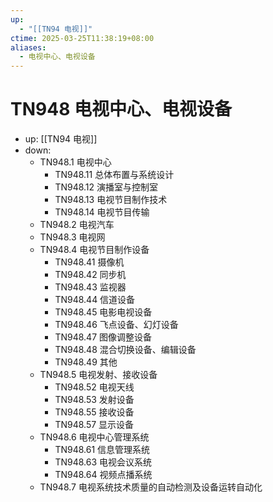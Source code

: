 ```yaml
---
up:
  - "[[TN94 电视]]"
ctime: 2025-03-25T11:38:19+08:00
aliases:
  - 电视中心、电视设备
---
```


# TN948 电视中心、电视设备

- up: [[TN94 电视]]
- down:	
	- TN948.1 电视中心
		- TN948.11 总体布置与系统设计
		- TN948.12 演播室与控制室
		- TN948.13 电视节目制作技术
		- TN948.14 电视节目传输
	- TN948.2 电视汽车
	- TN948.3 电视网
	- TN948.4 电视节目制作设备
		- TN948.41 摄像机
		- TN948.42 同步机
		- TN948.43 监视器
		- TN948.44 信道设备
		- TN948.45 电影电视设备
		- TN948.46 飞点设备、幻灯设备
		- TN948.47 图像调整设备
		- TN948.48 混合切换设备、编辑设备
		- TN948.49 其他
	- TN948.5 电视发射、接收设备
		- TN948.52 电视天线
		- TN948.53 发射设备
		- TN948.55 接收设备
		- TN948.57 显示设备
	- TN948.6 电视中心管理系统
		- TN948.61 信息管理系统
		- TN948.63 电视会议系统
		- TN948.64 视频点播系统
	- TN948.7 电视系统技术质量的自动检测及设备运转自动化
	
